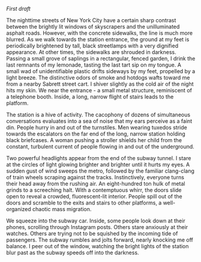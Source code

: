 *First draft*

The nighttime streets of New York City have a certain sharp contrast between the brightly lit windows of skyscrapers and the unilluminated asphalt roads. However, with the concrete sidewalks, the line is much more blurred. As we walk towards the station entrance, the ground at my feet is periodically brightened by tall, black streetlamps with a very dignified appearance. At other times, the sidewalks are shrouded in darkness. Passing a small grove of saplings in a rectangular, fenced garden, I drink the last remnants of my lemonade, tasting the last tart sip on my tongue. A small wad of unidentifiable plastic drifts sideways by my feet, propelled by a light breeze. The distinctive odors of smoke and hotdogs wafts toward me from a nearby Sabrett street cart. I shiver slightly as the cold air of the night hits my skin. We near the entrance - a small metal structure, reminiscent of a telephone booth. Inside, a long, narrow flight of stairs leads to the platform.

The station is a hive of activity. The cacophony of dozens of simultaneous conversations evaluates into a sea of noise that my ears perceive as a faint din. People hurry in and out of the turnstiles. Men wearing tuxedos stride towards the escalators on the far end of the long, narrow station holding black briefcases. A woman pushing a stroller shields her child from the constant, turbulent current of people flowing in and out of the underground.

Two powerful headlights appear from the end of the subway tunnel. I stare at the circles of light glowing brighter and brighter until it hurts my eyes. A sudden gust of wind sweeps the metro, followed by the familiar clang-clang of train wheels scraping against the tracks. Instinctively, everyone turns their head away from the rushing air. An eight-hundred ton hulk of metal grinds to a screeching halt. With a contemptuous whirr, the doors slide open to reveal a crowded, fluorescent-lit interior. People spill out of the doors and scramble to the exits and stairs to other platforms, a well-organized chaotic mass migration.

We squeeze into the subway car. Inside, some people look down at their phones, scrolling through Instagram posts. Others stare anxiously at their watches. Others are trying not to be squished by the incoming tide of passengers. The subway rumbles and jolts forward, nearly knocking me off balance. I peer out of the window, watching the bright lights of the station blur past as the subway speeds off into the darkness.

